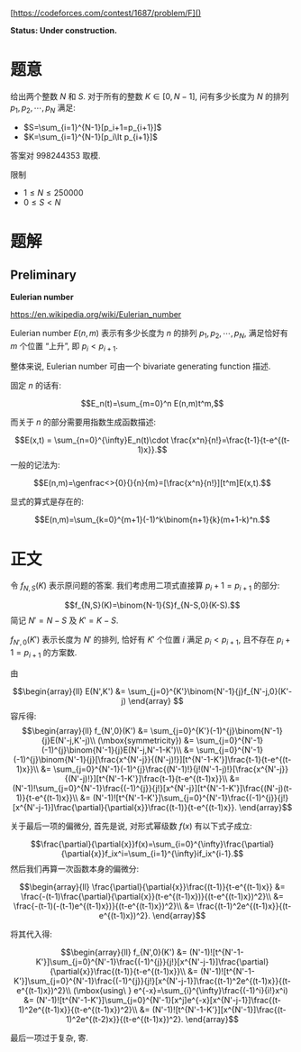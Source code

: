 [https://codeforces.com/contest/1687/problem/F]()

**Status: Under construction.**


# 题意

给出两个整数 $N$ 和 $S$. 对于所有的整数 $K\in [0,N-1]$, 问有多少长度为 $N$ 的排列 $p_1,p_2,\cdots,p_N$ 满足:
- $S=\sum_{i=1}^{N-1}[p_i+1=p_{i+1}]$
- $K=\sum_{i=1}^{N-1}[p_i\lt p_{i+1}]$

答案对 $998244353$ 取模.

限制

- $1\le N \le 250000$
- $0\le S\lt N$

# 题解

## Preliminary

**Eulerian number**

https://en.wikipedia.org/wiki/Eulerian_number

Eulerian number $E(n,m)$ 表示有多少长度为 $n$ 的排列 $p_1,p_2,\cdots,p_N$, 满足恰好有 $m$ 个位置 “上升”, 即 $p_i\lt p_{i+1}$.

整体来说, Eulerian number 可由一个 bivariate generating function 描述.

固定 $n$ 的话有:

$$E_n(t)=\sum_{m=0}^n E(n,m)t^m,$$

而关于 $n$ 的部分需要用指数生成函数描述:

$$E(x,t) = \sum_{n=0}^{\infty}E_n(t)\cdot \frac{x^n}{n!}=\frac{t-1}{t-e^{(t-1)x}}.$$
一般的记法为:

$$E(n,m)=\genfrac<>{0}{}{n}{m}=[\frac{x^n}{n!}][t^m]E(x,t).$$

显式的算式是存在的:

$$E(n,m)=\sum_{k=0}^{m+1}(-1)^k\binom{n+1}{k}(m+1-k)^n.$$
# 正文

令 $f_{N,S}(K)$ 表示原问题的答案. 我们考虑用二项式直接算 $p_i+1=p_{i+1}$ 的部分:

$$f_{N,S}(K)=\binom{N-1}{S}f_{N-S,0}(K-S).$$
简记 $N'=N-S$ 及 $K'=K-S$.

$f_{N',0}(K')$ 表示长度为 $N'$ 的排列, 恰好有 $K'$ 个位置 $i$ 满足 $p_i\lt p_{i+1}$, 且不存在 $p_i+1=p_{i+1}$ 的方案数.

由

$$\begin{array}{ll}
E(N',K') &= \sum_{j=0}^{K'}\binom{N'-1}{j}f_{N'-j,0}(K'-j)
\end{array}
$$
容斥得:
$$\begin{array}{ll}
f_{N',0}(K') &= \sum_{j=0}^{K'}(-1)^{j}\binom{N'-1}{j}E(N'-j,K'-j)\\
(\mbox{symmetricity}) &= \sum_{j=0}^{N'-1}(-1)^{j}\binom{N'-1}{j}E(N'-j,N'-1-K')\\
&= \sum_{j=0}^{N'-1}(-1)^{j}\binom{N'-1}{j}[\frac{x^{N'-j}}{(N'-j)!}][t^{N'-1-K'}]\frac{t-1}{t-e^{(t-1)x}}\\
&= \sum_{j=0}^{N'-1}(-1)^{j}\frac{(N'-1)!}{j!(N'-1-j)!}[\frac{x^{N'-j}}{(N'-j)!}][t^{N'-1-K'}]\frac{t-1}{t-e^{(t-1)x}}\\
&= (N'-1)!\sum_{j=0}^{N'-1}\frac{(-1)^{j}}{j!}[x^{N'-j}][t^{N'-1-K'}]\frac{(N'-j)(t-1)}{t-e^{(t-1)x}}\\
&= (N'-1)![t^{N'-1-K'}]\sum_{j=0}^{N'-1}\frac{(-1)^{j}}{j!}[x^{N'-j-1}]\frac{\partial}{\partial{x}}\frac{(t-1)}{t-e^{(t-1)x}}.
\end{array}$$

关于最后一项的偏微分, 首先是说, 对形式幂级数 $f(x)$ 有以下式子成立:

$$\frac{\partial}{\partial{x}}f(x)=\sum_{i=0}^{\infty}\frac{\partial}{\partial{x}}f_ix^i=\sum_{i=1}^{\infty}if_ix^{i-1}.$$
然后我们再算一次函数本身的偏微分:

$$\begin{array}{ll}
\frac{\partial}{\partial{x}}\frac{(t-1)}{t-e^{(t-1)x}}
&= \frac{-(t-1)\frac{\partial}{\partial{x}}(t-e^{(t-1)x})}{(t-e^{(t-1)x})^2}\\
&= \frac{-(t-1)(-(t-1)e^{(t-1)x})}{(t-e^{(t-1)x})^2}\\
&= \frac{(t-1)^2e^{(t-1)x}}{(t-e^{(t-1)x})^2}.
\end{array}$$

将其代入得:

$$\begin{array}{ll}
f_{N',0}(K') &= (N'-1)![t^{N'-1-K'}]\sum_{j=0}^{N'-1}\frac{(-1)^{j}}{j!}[x^{N'-j-1}]\frac{\partial}{\partial{x}}\frac{(t-1)}{t-e^{(t-1)x}}\\
&= (N'-1)![t^{N'-1-K'}]\sum_{j=0}^{N'-1}\frac{(-1)^{j}}{j!}[x^{N'-j-1}]\frac{(t-1)^2e^{(t-1)x}}{(t-e^{(t-1)x})^2}\\
(\mbox{using\ } e^{-x}=\sum_{i}^{\infty}\frac{(-1)^i}{i!}x^i) &= (N'-1)![t^{N'-1-K'}]\sum_{j=0}^{N'-1}[x^j]e^{-x}[x^{N'-j-1}]\frac{(t-1)^2e^{(t-1)x}}{(t-e^{(t-1)x})^2}\\
&= (N'-1)![t^{N'-1-K'}][x^{N'-1}]\frac{(t-1)^2e^{(t-2)x}}{(t-e^{(t-1)x})^2}.
\end{array}$$

最后一项过于复杂, 寄.
